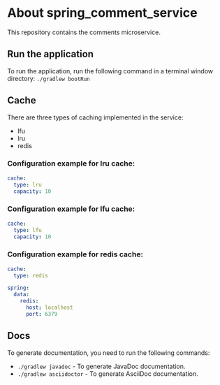 ﻿# About spring_comment_service
This repository contains the comments microservice.


## Run the application
To run the application, run the following command in a terminal window directory:
`./gradlew bootRun`

## Cache
There are three types of caching implemented in the service:
- lfu
- lru
- redis

### Configuration example for lru cache:
```yaml
cache:
  type: lru
  capacity: 10
```

### Configuration example for lfu cache:
```yaml
cache:
  type: lfu
  capacity: 10
```

### Configuration example for redis cache:
```yaml
cache:
  type: redis

spring:
  data:
    redis:
      host: localhost
      port: 6379
```

## Docs
To generate documentation, you need to run the following commands:
- `./gradlew javadoc` - To generate JavaDoc documentation.
- `./gradlew asciidoctor` - To generate AsciiDoc documentation.
